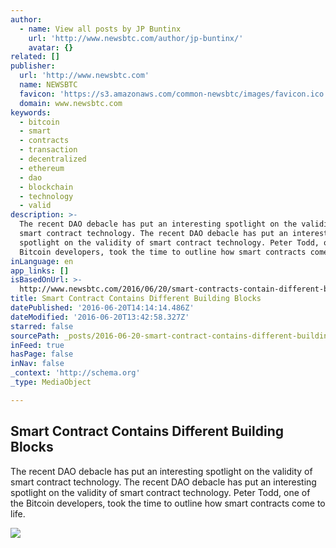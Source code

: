```yaml
---
author:
  - name: View all posts by JP Buntinx
    url: 'http://www.newsbtc.com/author/jp-buntinx/'
    avatar: {}
related: []
publisher:
  url: 'http://www.newsbtc.com'
  name: NEWSBTC
  favicon: 'https://s3.amazonaws.com/common-newsbtc/images/favicon.ico'
  domain: www.newsbtc.com
keywords:
  - bitcoin
  - smart
  - contracts
  - transaction
  - decentralized
  - ethereum
  - dao
  - blockchain
  - technology
  - valid
description: >-
  The recent DAO debacle has put an interesting spotlight on the validity of
  smart contract technology. The recent DAO debacle has put an interesting
  spotlight on the validity of smart contract technology. Peter Todd, one of the
  Bitcoin developers, took the time to outline how smart contracts come to life.
inLanguage: en
app_links: []
isBasedOnUrl: >-
  http://www.newsbtc.com/2016/06/20/smart-contracts-contain-different-building-blocks/
title: Smart Contract Contains Different Building Blocks
datePublished: '2016-06-20T14:14:14.486Z'
dateModified: '2016-06-20T13:42:58.327Z'
starred: false
sourcePath: _posts/2016-06-20-smart-contract-contains-different-building-blocks.md
inFeed: true
hasPage: false
inNav: false
_context: 'http://schema.org'
_type: MediaObject

---
```

<article style=""><h1>Smart Contract Contains Different Building Blocks</h1><p>The recent DAO debacle has put an interesting spotlight on the validity of smart contract technology. The recent DAO debacle has put an interesting spotlight on the validity of smart contract technology. Peter Todd, one of the Bitcoin developers, took the time to outline how smart contracts come to life.</p><img src="http://s3.amazonaws.com/main-newsbtc-images/2016/06/20140855/Smart-Contract.jpg" /></article>